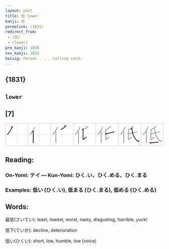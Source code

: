 ```yaml
---
layout: post
title: 低 lower
kanji: 低
permalink: /1831/
redirect_from:
 - /低/
 - /lower/
pre_kanji: 1830
nex_kanji: 1832
heisig: Person . . . calling card.
---
```


## {1831}

## `lower`

## [7]

<div class="stroke"><img src="../images/E4BD8E.png" /></div>

## Reading:

### On-Yomi: テイ &mdash; Kun-Yomi: ひく.い、ひく.める、ひく.まる

### Examples: 低い (ひく.い), 低まる (ひく.まる), 低める (ひく.める)

## Words:

最低(さいてい): least, lowest, worst, nasty, disgusting, horrible, yuck!

低下(ていか): decline, deterioration

低い(ひくい): short, low, humble, low (voice)
